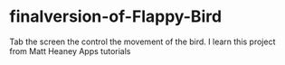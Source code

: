 # finalversion-of-Flappy-Bird
Tab the screen the control the movement of the bird. I learn this project from Matt Heaney Apps tutorials
